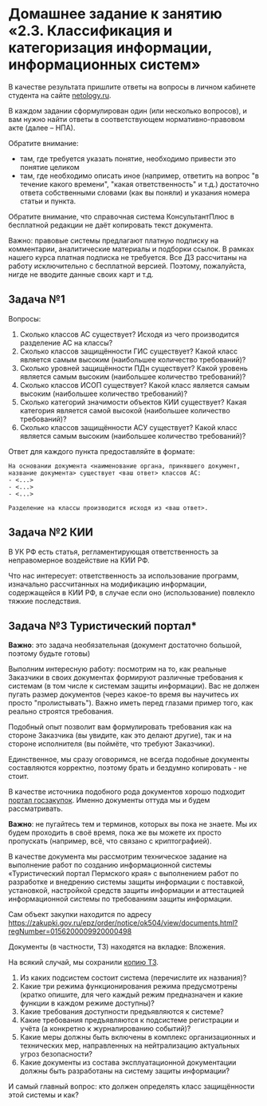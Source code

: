 # Домашнее задание к занятию «2.3. Классификация и категоризация информации, информационных систем»

В качестве результата пришлите ответы на вопросы в личном кабинете студента на сайте [netology.ru](https://netology.ru).

В каждом задании сформулирован один (или несколько вопросов), и вам нужно найти ответы в соответствующем нормативно-правовом акте (далее – НПА).

Обратите внимание:
* там, где требуется указать понятие, необходимо привести это понятие целиком 
* там, где необходимо описать иное (например, ответить на вопрос "в течение какого времени", "какая ответственность" и т.д.) достаточно ответа собственными словами (как вы поняли) и указания номера статьи и пункта.

Обратите внимание, что справочная система КонсультантПлюс в бесплатной редакции не даёт копировать текст документа.

Важно: правовые системы предлагают платную подписку на комментарии, аналитические материалы и подборки ссылок. В рамках нашего курса платная подписка не требуется. Все ДЗ рассчитаны на работу исключительно с бесплатной версией. Поэтому, пожалуйста, нигде не вводите данные своих карт и т.д.

## Задача №1

Вопросы:
1. Сколько классов АС существует? Исходя из чего производится разделение АС на классы?
1. Сколько классов защищённости ГИС существует? Какой класс является самым высоким (наибольшее количество требований)?
1. Сколько уровней защищённости ПДн существует? Какой уровень является самым высоким (наибольшее количество требований)?
1. Сколько классов ИСОП существует? Какой класс является самым высоким (наибольшее количество требований)?
1. Сколько категорий значимости объектов КИИ существует? Какая категория является самой высокой (наибольшее количество требований)?
1. Сколько классов защищённости АСУ существует? Какой класс является самым высоким (наибольшее количество требований)?

Ответ для каждого пункта предоставляйте в формате:

```
На основании документа <наименование органа, принявшего документ, название документа> существует <ваш ответ> классов АС:
- <...>
- <...>
- <...>

Разделение на классы производится исходя из <ваш ответ>.
```

## Задача №2 КИИ

В УК РФ есть статья, регламентирующая ответственность за неправомерное воздействие на КИИ РФ.

Что нас интересует: ответственность за использование программ, изначально рассчитанных на модификацию информации, содержащейся в КИИ РФ, в случае если оно (использование) повлекло тяжкие последствия. 

## Задача №3 Туристический портал*

**Важно**: это задача необязательная (документ достаточно большой, поэтому будьте готовы)

Выполним интересную работу: посмотрим на то, как реальные Заказчики в своих документах формируют различные требования к системам (в том числе к системам защиты информации). Вас не должен пугать размер документов (через какое-то время вы научитесь их просто "пролистывать"). Важно иметь перед глазами пример того, как реально строятся требования.

Подобный опыт позволит вам формулировать требования как на стороне Заказчика (вы увидите, как это делают другие), так и на стороне исполнителя (вы поймёте, что требуют Заказчики).

Единственное, мы сразу оговоримся, не всегда подобные документы составляются корректно, поэтому брать и бездумно копировать - не стоит.

В качестве источника подобного рода документов хорошо подходит [портал госзакупок](https://zakupki.gov.ru/epz/main/public/home.html). Именно документы оттуда мы и будем рассматривать.

**Важно**: не пугайтесь тем и терминов, которых вы пока не знаете. Мы их будем проходить в своё время, пока же вы можете их просто пропускать (например, всё, что связано с криптографией).

В качестве документа мы рассмотрим техническое задание на выполнение работ по созданию информационной системы «Туристический портал Пермского края» с выполнением работ по разработке и внедрению системы защиты информации с поставкой, установкой, настройкой средств защиты информации и аттестацией информационной системы по требованиям защиты информации.

Сам объект закупки находится по адресу https://zakupki.gov.ru/epz/order/notice/ok504/view/documents.html?regNumber=0156200009920000498

Документы (в частности, ТЗ) находятся на вкладке: Вложения.

На всякий случай, мы сохранили [копию ТЗ](assets/tourist.docx).

1. Из каких подсистем состоит система (перечислите их названия)?
1. Какие три режима функционирования режима предусмотрены (кратко опишите, для чего каждый режим предназначен и какие функции в каждом режиме доступны)?
1. Какие требования доступности предъявляются к системе?
1. Какие требования предъявляются к подсистеме регистрации и учёта (а конкретно к журналированию событий)?
1. Какие меры должны быть включены в комплекс организационных и технических мер, направленных на нейтрализацию актуальных угроз безопасности?
1. Какие документы из состава эксплуатационной документации должны быть разработаны на систему защиты информации?

И самый главный вопрос: кто должен определять класс защищённости этой системы и как?

